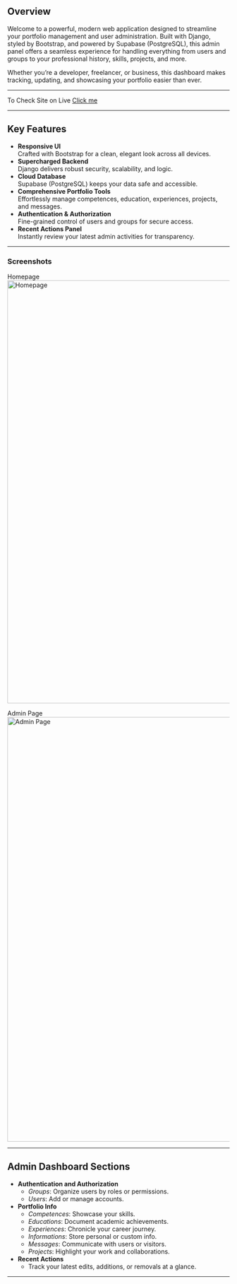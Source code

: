 ## Overview

Welcome to a powerful, modern web application designed to streamline your portfolio management and user administration. Built with Django, styled by Bootstrap, and powered by Supabase (PostgreSQL), this admin panel offers a seamless experience for handling everything from users and groups to your professional history, skills, projects, and more.

Whether you’re a developer, freelancer, or business, this dashboard makes tracking, updating, and showcasing your portfolio easier than ever.

---

To Check Site on Live [Click me](https://himanshu-lodhi.onrender.com/)

---


## Key Features

- **Responsive UI**  
  Crafted with Bootstrap for a clean, elegant look across all devices.
- **Supercharged Backend**  
  Django delivers robust security, scalability, and logic.
- **Cloud Database**  
  Supabase (PostgreSQL) keeps your data safe and accessible.
- **Comprehensive Portfolio Tools**  
  Effortlessly manage competences, education, experiences, projects, and messages.
- **Authentication & Authorization**  
  Fine-grained control of users and groups for secure access.
- **Recent Actions Panel**  
  Instantly review your latest admin activities for transparency.

---

### Screenshots

Homepage  
<img width="1919" height="957" alt="Homepage" src="https://github.com/user-attachments/assets/94884928-0c25-4a78-98f0-3a48d0468fb7" />

Admin Page  
<img width="1919" height="961" alt="Admin Page" src="https://github.com/user-attachments/assets/4e230901-c2ae-4830-821f-34a7b8cd3033" />

---

## Admin Dashboard Sections

- **Authentication and Authorization**
  - *Groups*: Organize users by roles or permissions.
  - *Users*: Add or manage accounts.
- **Portfolio Info**
  - *Competences*: Showcase your skills.
  - *Educations*: Document academic achievements.
  - *Experiences*: Chronicle your career journey.
  - *Informations*: Store personal or custom info.
  - *Messages*: Communicate with users or visitors.
  - *Projects*: Highlight your work and collaborations.
- **Recent Actions**
  - Track your latest edits, additions, or removals at a glance.

---
